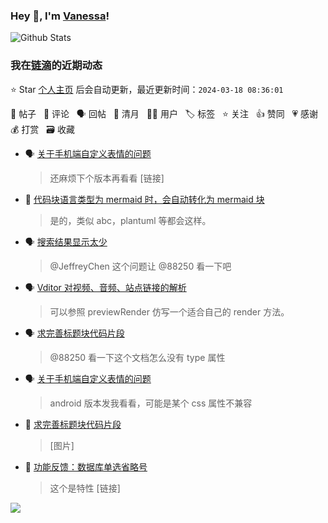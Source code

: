 ### Hey 👋, I'm [Vanessa](http://vanessa.b3log.org/)!

![Github Stats](https://github-readme-stats.vercel.app/api?username=Vanessa219&show_icons=true)

<!--events start -->

### 我在[链滴](https://ld246.com)的近期动态

⭐️ Star [个人主页](https://github.com/Vanessa219/Vanessa219) 后会自动更新，最近更新时间：`2024-03-18 08:36:01`

📝 帖子 &nbsp; 💬 评论 &nbsp; 🗣 回帖 &nbsp; 🌙 清月 &nbsp; 👨‍💻 用户 &nbsp; 🏷️ 标签 &nbsp; ⭐️ 关注 &nbsp; 👍 赞同 &nbsp; 💗 感谢 &nbsp; 💰 打赏 &nbsp; 🗃 收藏

* 🗣 [关于手机端自定义表情的问题](https://ld246.com/article/1710291637770/comment/1710559754416#comments)

  > 还麻烦下个版本再看看 [链接]
* 💬 [代码块语言类型为 mermaid 时，会自动转化为 mermaid 块](https://ld246.com/article/1710556346897/comment/1710648319799#comments)

  > 是的，类似 abc，plantuml 等都会这样。
* 🗣 [搜索结果显示太少](https://ld246.com/article/1710590637619/comment/1710591913557#comments)

  > @JeffreyChen 这个问题让 @88250 看一下吧
* 🗣 [Vditor 对视频、音频、站点链接的解析](https://ld246.com/article/1589813914768/comment/1710565574612#comments)

  > 可以参照 previewRender 仿写一个适合自己的 render 方法。
* 🗣 [求完善标题块代码片段](https://ld246.com/article/1710405544315/comment/1710518968064#comments)

  > @88250 看一下这个文档怎么没有 type 属性
* 🗣 [关于手机端自定义表情的问题](https://ld246.com/article/1710291637770/comment/1710518202093#comments)

  > android 版本发我看看，可能是某个 css 属性不兼容
* 💬 [求完善标题块代码片段](https://ld246.com/article/1710405544315/comment/1710518138436#comments)

  > [图片]
* 💬 [功能反馈：数据库单选省略号](https://ld246.com/article/1710467596237/comment/1710517989654#comments)

  > 这个是特性 [链接]


<!--events end -->

<a title="Hits" target="_blank" href="https://github.com/Vanessa219/Vanessa219"><img src="https://hits.b3log.org/Vanessa219/Vanessa219.svg"></a>
